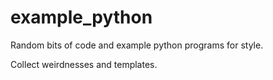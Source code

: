 # example_python

Random bits of code and example python programs for style.


Collect weirdnesses and templates.
